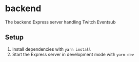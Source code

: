 # backend

The backend Express server handling Twitch Eventsub

## Setup

1. Install dependencies with `yarn install`
2. Start the Express server in development mode with `yarn dev`
